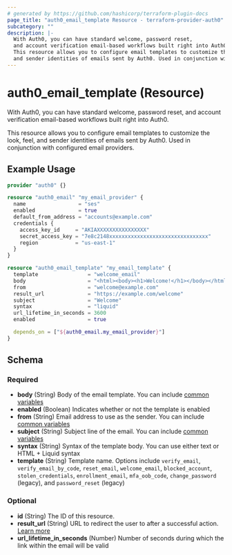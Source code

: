 ```yaml
---
# generated by https://github.com/hashicorp/terraform-plugin-docs
page_title: "auth0_email_template Resource - terraform-provider-auth0"
subcategory: ""
description: |-
  With Auth0, you can have standard welcome, password reset,
  and account verification email-based workflows built right into Auth0.
  This resource allows you to configure email templates to customize the look, feel,
  and sender identities of emails sent by Auth0. Used in conjunction with configured email providers.
---
```


# auth0_email_template (Resource)

With Auth0, you can have standard welcome, password reset, 
and account verification email-based workflows built right into Auth0. 

This resource allows you to configure email templates to customize the look, feel, 
and sender identities of emails sent by Auth0. Used in conjunction with configured email providers.

## Example Usage

```terraform
provider "auth0" {}

resource "auth0_email" "my_email_provider" {
  name                 = "ses"
  enabled              = true
  default_from_address = "accounts@example.com"
  credentials {
    access_key_id     = "AKIAXXXXXXXXXXXXXXXX"
    secret_access_key = "7e8c2148xxxxxxxxxxxxxxxxxxxxxxxxxxxxxxxx"
    region            = "us-east-1"
  }
}

resource "auth0_email_template" "my_email_template" {
  template                = "welcome_email"
  body                    = "<html><body><h1>Welcome!</h1></body></html>"
  from                    = "welcome@example.com"
  result_url              = "https://example.com/welcome"
  subject                 = "Welcome"
  syntax                  = "liquid"
  url_lifetime_in_seconds = 3600
  enabled                 = true

  depends_on = ["${auth0_email.my_email_provider}"]
}
```

<!-- schema generated by tfplugindocs -->
## Schema

### Required

- **body** (String) Body of the email template. You can include [common variables](https://auth0.com/docs/email/templates#common-variables)
- **enabled** (Boolean) Indicates whether or not the template is enabled
- **from** (String) Email address to use as the sender. You can include [common variables](https://auth0.com/docs/email/templates#common-variables)
- **subject** (String) Subject line of the email. You can include [common variables](https://auth0.com/docs/email/templates#common-variables)
- **syntax** (String) Syntax of the template body. You can use either text or HTML + Liquid syntax
- **template** (String) Template name. Options include `verify_email`, `verify_email_by_code`, `reset_email`, `welcome_email`, `blocked_account`, `stolen_credentials`, `enrollment_email`, `mfa_oob_code`, `change_password` (legacy), and `password_reset` (legacy)

### Optional

- **id** (String) The ID of this resource.
- **result_url** (String) URL to redirect the user to after a successful action. [Learn more](https://auth0.com/docs/email/templates#configuring-the-redirect-to-url)
- **url_lifetime_in_seconds** (Number) Number of seconds during which the link within the email will be valid


